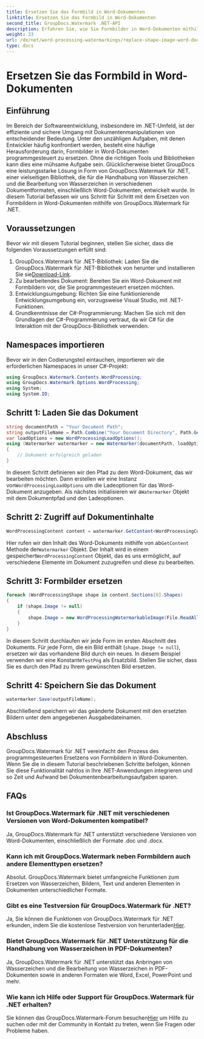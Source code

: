 ```yaml
---
title: Ersetzen Sie das Formbild in Word-Dokumenten
linktitle: Ersetzen Sie das Formbild in Word-Dokumenten
second_title: GroupDocs.Watermark .NET-API
description: Erfahren Sie, wie Sie Formbilder in Word-Dokumenten mithilfe von GroupDocs.Watermark für .NET programmgesteuert ersetzen. Vereinfachen Sie Aufgaben zur Dokumentenbearbeitung mühelos.
weight: 33
url: /de/net/word-processing-watermarkings/replace-shape-image-word-docs/
type: docs
---
```

# Ersetzen Sie das Formbild in Word-Dokumenten

## Einführung
Im Bereich der Softwareentwicklung, insbesondere im .NET-Umfeld, ist der effiziente und sichere Umgang mit Dokumentenmanipulationen von entscheidender Bedeutung. Unter den unzähligen Aufgaben, mit denen Entwickler häufig konfrontiert werden, besteht eine häufige Herausforderung darin, Formbilder in Word-Dokumenten programmgesteuert zu ersetzen. Ohne die richtigen Tools und Bibliotheken kann dies eine mühsame Aufgabe sein.
Glücklicherweise bietet GroupDocs eine leistungsstarke Lösung in Form von GroupDocs.Watermark für .NET, einer vielseitigen Bibliothek, die für die Handhabung von Wasserzeichen und die Bearbeitung von Wasserzeichen in verschiedenen Dokumentformaten, einschließlich Word-Dokumenten, entwickelt wurde. In diesem Tutorial befassen wir uns Schritt für Schritt mit dem Ersetzen von Formbildern in Word-Dokumenten mithilfe von GroupDocs.Watermark für .NET.
## Voraussetzungen
Bevor wir mit diesem Tutorial beginnen, stellen Sie sicher, dass die folgenden Voraussetzungen erfüllt sind:
1.  GroupDocs.Watermark für .NET-Bibliothek: Laden Sie die GroupDocs.Watermark für .NET-Bibliothek von herunter und installieren Sie sie[Download-Link](https://releases.groupdocs.com/Watermark/net/).
2. Zu bearbeitendes Dokument: Bereiten Sie ein Word-Dokument mit Formbildern vor, die Sie programmgesteuert ersetzen möchten.
3. Entwicklungsumgebung: Richten Sie eine funktionierende Entwicklungsumgebung ein, vorzugsweise Visual Studio, mit .NET-Funktionen.
4. Grundkenntnisse der C#-Programmierung: Machen Sie sich mit den Grundlagen der C#-Programmierung vertraut, da wir C# für die Interaktion mit der GroupDocs-Bibliothek verwenden.
## Namespaces importieren
Bevor wir in den Codierungsteil eintauchen, importieren wir die erforderlichen Namespaces in unser C#-Projekt:
```csharp
using GroupDocs.Watermark.Contents.WordProcessing;
using GroupDocs.Watermark.Options.WordProcessing;
using System;
using System.IO;
```
## Schritt 1: Laden Sie das Dokument
```csharp
string documentPath = "Your Document Path";
string outputFileName = Path.Combine("Your Document Directory", Path.GetFileName(documentPath));
var loadOptions = new WordProcessingLoadOptions();
using (Watermarker watermarker = new Watermarker(documentPath, loadOptions))
{
    // Dokument erfolgreich geladen
}
```
 In diesem Schritt definieren wir den Pfad zu dem Word-Dokument, das wir bearbeiten möchten. Dann erstellen wir eine Instanz von`WordProcessingLoadOptions` um die Ladeoptionen für das Word-Dokument anzugeben. Als nächstes initialisieren wir a`Watermarker` Objekt mit dem Dokumentpfad und den Ladeoptionen.
## Schritt 2: Zugriff auf Dokumentinhalte
```csharp
WordProcessingContent content = watermarker.GetContent<WordProcessingContent>();
```
 Hier rufen wir den Inhalt des Word-Dokuments mithilfe von ab`GetContent` Methode der`Watermarker` Objekt. Der Inhalt wird in einem gespeichert`WordProcessingContent` Objekt, das es uns ermöglicht, auf verschiedene Elemente im Dokument zuzugreifen und diese zu bearbeiten.
## Schritt 3: Formbilder ersetzen
```csharp
foreach (WordProcessingShape shape in content.Sections[0].Shapes)
{
    if (shape.Image != null)
    {
        shape.Image = new WordProcessingWatermarkableImage(File.ReadAllBytes(Constants.TestPng));
    }
}
```
In diesem Schritt durchlaufen wir jede Form im ersten Abschnitt des Dokuments. Für jede Form, die ein Bild enthält (`shape.Image != null`), ersetzen wir das vorhandene Bild durch ein neues. In diesem Beispiel verwenden wir eine Konstante`TestPng` als Ersatzbild. Stellen Sie sicher, dass Sie es durch den Pfad zu Ihrem gewünschten Bild ersetzen.
## Schritt 4: Speichern Sie das Dokument
```csharp
watermarker.Save(outputFileName);
```
Abschließend speichern wir das geänderte Dokument mit den ersetzten Bildern unter dem angegebenen Ausgabedateinamen.

## Abschluss
GroupDocs.Watermark für .NET vereinfacht den Prozess des programmgesteuerten Ersetzens von Formbildern in Word-Dokumenten. Wenn Sie die in diesem Tutorial beschriebenen Schritte befolgen, können Sie diese Funktionalität nahtlos in Ihre .NET-Anwendungen integrieren und so Zeit und Aufwand bei Dokumentenbearbeitungsaufgaben sparen.
## FAQs
### Ist GroupDocs.Watermark für .NET mit verschiedenen Versionen von Word-Dokumenten kompatibel?
Ja, GroupDocs.Watermark für .NET unterstützt verschiedene Versionen von Word-Dokumenten, einschließlich der Formate .doc und .docx.
### Kann ich mit GroupDocs.Watermark neben Formbildern auch andere Elementtypen ersetzen?
Absolut. GroupDocs.Watermark bietet umfangreiche Funktionen zum Ersetzen von Wasserzeichen, Bildern, Text und anderen Elementen in Dokumenten unterschiedlicher Formate.
### Gibt es eine Testversion für GroupDocs.Watermark für .NET?
 Ja, Sie können die Funktionen von GroupDocs.Watermark für .NET erkunden, indem Sie die kostenlose Testversion von herunterladen[Hier](https://releases.groupdocs.com/).
### Bietet GroupDocs.Watermark für .NET Unterstützung für die Handhabung von Wasserzeichen in PDF-Dokumenten?
Ja, GroupDocs.Watermark für .NET unterstützt das Anbringen von Wasserzeichen und die Bearbeitung von Wasserzeichen in PDF-Dokumenten sowie in anderen Formaten wie Word, Excel, PowerPoint und mehr.
### Wie kann ich Hilfe oder Support für GroupDocs.Watermark für .NET erhalten?
 Sie können das GroupDocs.Watermark-Forum besuchen[Hier](https://forum.groupdocs.com/c/watermark/19) um Hilfe zu suchen oder mit der Community in Kontakt zu treten, wenn Sie Fragen oder Probleme haben.